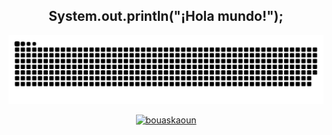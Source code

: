 <h2 align="center">System.out.println("¡Hola mundo!");</h2>

<picture>
  <source media="(prefers-color-scheme: dark)" srcset="https://raw.githubusercontent.com/Aserturik/Aserturik/output/github-contribution-grid-snake-dark.svg">
  <source media="(prefers-color-scheme: light)" srcset="https://raw.githubusercontent.com/Aserturik/Aserturik/output/github-contribution-grid-snake.svg">
  <img alt="github contribution grid snake animation" src="https://raw.githubusercontent.com/Aserturik/Aserturik/output/github-contribution-grid-snake.svg">
</picture>

<br>
<p align="center">
<a href="https://github.com/Aserturik">
	<img src="https://github-readme-stats.vercel.app/api/top-langs/?username=Aserturik&langs_count=16&layout=compact&theme=dark" alt="bouaskaoun">
</a>
<!--
<br/>	
	<b>Note:</b> Top languages is only a metric of the languages my public code consists of and doesn't reflect experience or skill level.
-->
</p>

<!--
**Aserturik/Aserturik** is a ✨ _special_ ✨ repository because its `README.md` (this file) appears on your GitHub profile.

Here are some ideas to get you started:

- 🔭 I’m currently working on ...
- 🌱 I’m currently learning ...
- 👯 I’m looking to collaborate on ...
- 🤔 I’m looking for help with ...
- 💬 Ask me about ...
- 📫 How to reach me: ...
- 😄 Pronouns: ...
- ⚡ Fun fact: ...
-->

